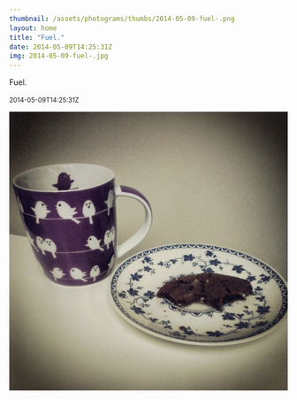 ```yaml
---
thumbnail: /assets/photograms/thumbs/2014-05-09-fuel-.png
layout: home
title: "Fuel."
date: 2014-05-09T14:25:31Z
img: 2014-05-09-fuel-.jpg
---
```


Fuel.

<small>2014-05-09T14:25:31Z</small>

![Fuel.](/assets/photograms/original/2014-05-09-fuel-.jpg)
